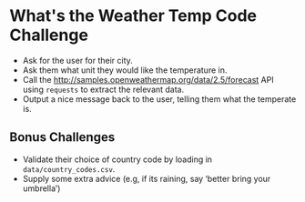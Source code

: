 # What's the Weather Temp Code Challenge

 - Ask for the user for their city.
 - Ask them what unit they would like the temperature in.
 - Call the http://samples.openweathermap.org/data/2.5/forecast API using `requests` to extract the relevant data.
 - Output a nice message back to the user, telling them what the temperate is.

 ## Bonus Challenges

 - Validate their choice of country code by loading in `data/country_codes.csv`.
 - Supply some extra advice (e.g, if its raining, say ‘better bring your umbrella’)
